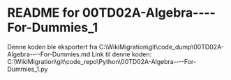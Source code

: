 # README for 00TD02A-Algebra-‐--For-Dummies_1
Denne koden ble eksportert fra C:\WikiMigration\git\code_dump\00TD02A-Algebra-‐--For-Dummies.md
Link til denne koden: C:\WikiMigration\git\code_repo\Python\00TD02A-Algebra-‐--For-Dummies_1.py
